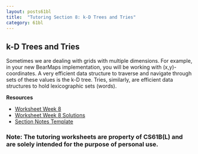 ```yaml
---
layout: posts61bl
title:  "Tutoring Section 8: k-D Trees and Tries"
category: 61bl
---
```


## k-D Trees and Tries

Sometimes we are dealing with grids with multiple dimensions. For example, in your new BearMaps implementation, you will be working with (x,y)-coordinates.
A very efficient data structure to traverse and navigate through sets of these values is the k-D tree.
Tries, similarly, are efficient data structures to hold lexicographic sets (words).


**Resources**
- [Worksheet Week 8](/assets/docs/Worksheet8Tutoring.pdf)
- [Worksheet Week 8 Solutions](/assets/docs/Worksheet8Solution.pdf)
- [Section Notes Template](/assets/docs/Q8Template.pdf)

### Note: The tutoring worksheets are property of CS61B(L) and are solely intended for the purpose of personal use.
